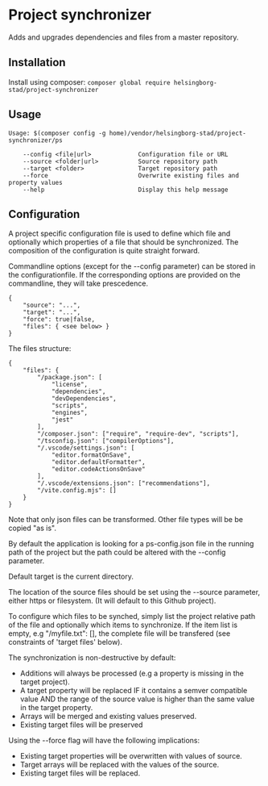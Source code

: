 # Project synchronizer
Adds and upgrades dependencies and files from a master repository.

## Installation
Install using composer:
```composer global require helsingborg-stad/project-synchronizer```

## Usage
```
Usage: $(composer config -g home)/vendor/helsingborg-stad/project-synchronizer/ps

	--config <file|url>            	Configuration file or URL
	--source <folder|url>          	Source repository path
	--target <folder>				Target repository path
	--force							Overwrite existing files and property values
	--help                         	Display this help message
```

## Configuration
A project specific configuration file is used to define which file and optionally which properties of a file that should be synchronized. The composition of the configuration is quite straight forward.

Commandline options (except for the --config parameter) can be stored in the configurationfile. If the corresponding options are provided on the commandline, they will take prescedence. 

```
{
	"source": "...",
	"target": "...",
	"force": true|false,
	"files": { <see below> }
}
```
The files structure:
```
{
	"files": {
		"/package.json": [
			"license",
			"dependencies",
			"devDependencies",
			"scripts",
			"engines",
			"jest"
		],
		"/composer.json": ["require", "require-dev", "scripts"],
		"/tsconfig.json": ["compilerOptions"],
		"/.vscode/settings.json": [
			"editor.formatOnSave",
			"editor.defaultFormatter",
			"editor.codeActionsOnSave"
		],
		"/.vscode/extensions.json": ["recommendations"],
		"/vite.config.mjs": []
	}
}
```

Note that only json files can be transformed. Other file types will be be copied "as is".

By default the application is looking for a ps-config.json file in the running path of the project 
but the path could be altered with the --config parameter.

Default target is the current directory.

The location of the source files should be set using the --source parameter, either https or filesystem. (It will default to this Github project).

To configure which files to be synched, simply list the project relative path of the file 
and optionally which items to synchronize. If the item list is empty, e.g "/myfile.txt": [], the complete file will be transfered (see constraints of 'target files' below).

The synchronization is non-destructive by default:
- Additions will always be processed (e.g a property is missing in the target project).
- A target property will be replaced IF it contains a semver compatible value AND the range of the
source value is higher than the same value in the target property.
- Arrays will be merged and existing values preserved.
- Existing target files will be preserved 

Using the --force flag will have the following implications:
- Existing target properties will be overwritten with values of source.
- Target arrays will be replaced with the values of the source.
- Existing target files will be replaced.

